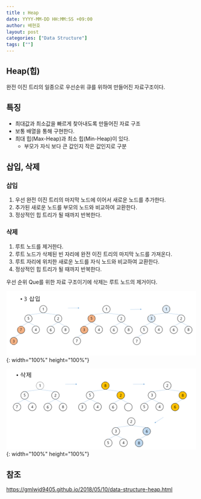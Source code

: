 ```yaml
---
title : Heap
date: YYYY-MM-DD HH:MM:SS +09:00
author: 배현호
layout: post
categories: ["Data Structure"]
tags: [""]
---
```


## Heap(힙)
완전 이진 트리의 일종으로 우선순위 큐를 위하여 만들어진 자료구조이다.

## 특징
- 최대값과 최소값을 빠르게 찾아내도록 만들어진 자료 구조
- 보통 배열을 통해 구현한다.
- 최대 힙(Max-Heap)과 최소 힙(Min-Heap)이 있다.
  - 부모가 자식 보다 큰 값인지 작은 값인지로 구분

## 삽입, 삭제
### 삽입
1. 우선 완전 이진 트리의 마지막 노드에 이어서 새로운 노드를 추가한다.
2. 추가된 새로운 노드를 부모의 노드와 비교하여 교환한다.
3. 정상적인 힙 트리가 될 때까지 반복한다.

### 삭제
1. 루트 노드를 제거한다.
2. 루트 노드가 삭제된 빈 자리에 완전 이진 트리의 마지막 노드를 가져온다.
3. 루트 자리에 위치한 새로운 노드를 자식 노드와 비교하여 교환한다.
4. 정상적인 힙 트리가 될 때까지 반복한다.

우선 순위 Que를 위한 자료 구조이기에 삭제는 루트 노드의 제거이다.

![img.png](../../assets/images/post/dataStructure/2024-11-04-heap/img.png){: width="100%" height="100%"}
   
   
![img_1.png](../../assets/images/post/dataStructure/2024-11-04-heap/img_1.png){: width="100%" height="100%"}


## 참조
https://gmlwjd9405.github.io/2018/05/10/data-structure-heap.html